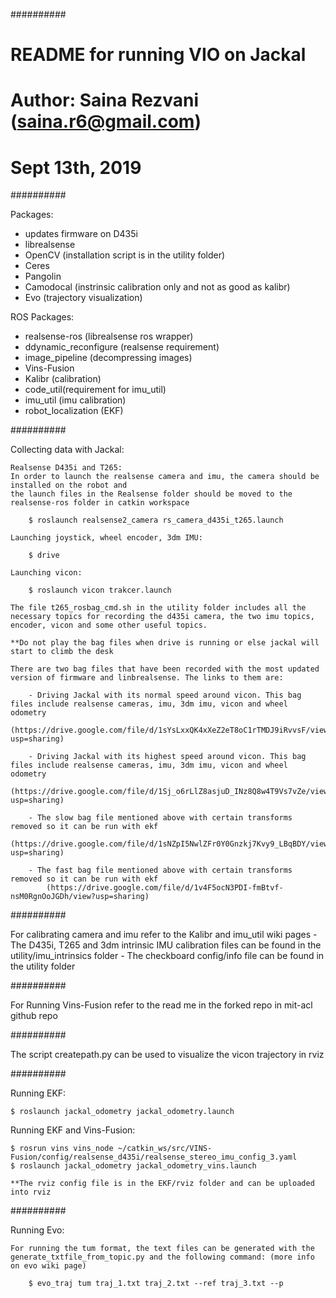 ##########

# README for running VIO on Jackal
# Author: Saina Rezvani (saina.r6@gmail.com)
# Sept 13th, 2019

##########

Packages:

- updates firmware on D435i
- librealsense
- OpenCV (installation script is in the utility folder)
- Ceres
- Pangolin
- Camodocal (instrinsic calibration only and not as good as kalibr)
- Evo (trajectory visualization)

ROS Packages:

- realsense-ros (librealsense ros wrapper)
- ddynamic_reconfigure (realsense requirement)
- image_pipeline (decompressing images)
- Vins-Fusion
- Kalibr (calibration)
- code_util(requirement for imu_util)
- imu_util (imu calibration)
- robot_localization (EKF)


##########

Collecting data with Jackal:
    
    Realsense D435i and T265:
    In order to launch the realsense camera and imu, the camera should be installed on the robot and
    the launch files in the Realsense folder should be moved to the realsense-ros folder in catkin workspace
    
        $ roslaunch realsense2_camera rs_camera_d435i_t265.launch

    Launching joystick, wheel encoder, 3dm IMU:

        $ drive

    Launching vicon:

        $ roslaunch vicon trakcer.launch

    The file t265_rosbag_cmd.sh in the utility folder includes all the necessary topics for recording the d435i camera, the two imu topics, encoder, vicon and some other useful topics. 

    **Do not play the bag files when drive is running or else jackal will start to climb the desk

    There are two bag files that have been recorded with the most updated version of firmware and linbrealsense. The links to them are:
        
        - Driving Jackal with its normal speed around vicon. This bag files include realsense cameras, imu, 3dm imu, vicon and wheel odometry
            (https://drive.google.com/file/d/1sYsLxxQK4xXeZ2eT8oC1rTMDJ9iRvvsF/view?usp=sharing)
        
        - Driving Jackal with its highest speed around vicon. This bag files include realsense cameras, imu, 3dm imu, vicon and wheel odometry
            (https://drive.google.com/file/d/1Sj_o6rLlZ8asjuD_INz8Q8w4T9Vs7vZe/view?usp=sharing)
        
        - The slow bag file mentioned above with certain transforms removed so it can be run with ekf
            (https://drive.google.com/file/d/1sNZpI5NwlZFr0Y0Gnzkj7Kvy9_LBqBDY/view?usp=sharing)
        
        - The fast bag file mentioned above with certain transforms removed so it can be run with ekf
            (https://drive.google.com/file/d/1v4F5ocN3PDI-fmBtvf-nsM0RgnOoJGDh/view?usp=sharing)

##########

For calibrating camera and imu refer to the Kalibr and imu_util wiki pages
    - The D435i, T265 and 3dm intrinsic IMU calibration files can be found in the utility/imu_intrinsics folder
    - The checkboard config/info file can be found in the utility folder

##########

For Running Vins-Fusion refer to the read me in the forked repo in mit-acl github repo

##########

The script createpath.py can be used to visualize the vicon trajectory in rviz

##########

Running EKF:

    $ roslaunch jackal_odometry jackal_odometry.launch

Running EKF and Vins-Fusion:

    $ rosrun vins vins_node ~/catkin_ws/src/VINS-Fusion/config/realsense_d435i/realsense_stereo_imu_config_3.yaml
    $ roslaunch jackal_odometry jackal_odometry_vins.launch

    **The rviz config file is in the EKF/rviz folder and can be uploaded into rviz

##########

Running Evo:

    For running the tum format, the text files can be generated with the generate_txtfile_from_topic.py and the following command: (more info on evo wiki page)

        $ evo_traj tum traj_1.txt traj_2.txt --ref traj_3.txt --p


    